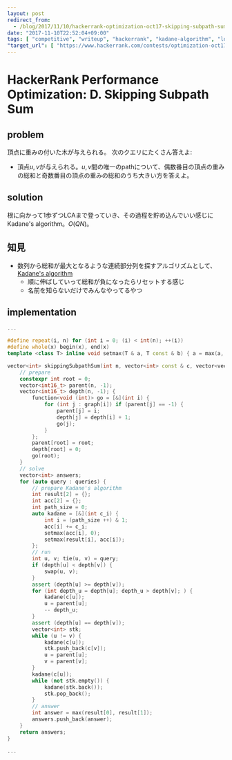 ```yaml
---
layout: post
redirect_from:
  - /blog/2017/11/10/hackerrank-optimization-oct17-skipping-subpath-sum/
date: "2017-11-10T22:52:04+09:00"
tags: [ "competitive", "writeup", "hackerrank", "kadane-algorithm", "lowest-common-ancestor" ]
"target_url": [ "https://www.hackerrank.com/contests/optimization-oct17/challenges/skipping-subpath-sum" ]
---
```


# HackerRank Performance Optimization: D. Skipping Subpath Sum

## problem

頂点に重みの付いた木が与えられる。
次のクエリにたくさん答えよ:

-   頂点$u, v$が与えられる。$u, v$間の唯一のpathについて、偶数番目の頂点の重みの総和と奇数番目の頂点の重みの総和のうち大きい方を答えよ。

## solution

根に向かって$1$歩ずつLCAまで登っていき、その過程を貯め込んでいい感じにKadane's algorithm。$O(QN)$。

## 知見

-   数列から総和が最大となるような連続部分列を探すアルゴリズムとして、[Kadane's algorithm](https://en.wikipedia.org/wiki/Maximum_subarray_problem)
    -   順に伸ばしていって総和が負になったらリセットする感じ
    -   名前を知らないだけでみんなやってるやつ

## implementation

``` c++
...

#define repeat(i, n) for (int i = 0; (i) < int(n); ++(i))
#define whole(x) begin(x), end(x)
template <class T> inline void setmax(T & a, T const & b) { a = max(a, b); }

vector<int> skippingSubpathSum(int n, vector<int> const & c, vector<vector<int> > const & graph, vector<pair<int, int> > const & queries) {
    // prepare
    constexpr int root = 0;
    vector<int16_t> parent(n, -1);
    vector<int16_t> depth(n, -1); {
        function<void (int)> go = [&](int i) {
            for (int j : graph[i]) if (parent[j] == -1) {
                parent[j] = i;
                depth[j] = depth[i] + 1;
                go(j);
            }
        };
        parent[root] = root;
        depth[root] = 0;
        go(root);
    }
    // solve
    vector<int> answers;
    for (auto query : queries) {
        // prepare Kadane's algorithm
        int result[2] = {};
        int acc[2] = {};
        int path_size = 0;
        auto kadane = [&](int c_i) {
            int i = (path_size ++) & 1;
            acc[i] += c_i;
            setmax(acc[i], 0);
            setmax(result[i], acc[i]);
        };
        // run
        int u, v; tie(u, v) = query;
        if (depth[u] < depth[v]) {
            swap(u, v);
        }
        assert (depth[u] >= depth[v]);
        for (int depth_u = depth[u]; depth_u > depth[v]; ) {
            kadane(c[u]);
            u = parent[u];
            -- depth_u;
        }
        assert (depth[u] == depth[v]);
        vector<int> stk;
        while (u != v) {
            kadane(c[u]);
            stk.push_back(c[v]);
            u = parent[u];
            v = parent[v];
        }
        kadane(c[u]);
        while (not stk.empty()) {
            kadane(stk.back());
            stk.pop_back();
        }
        // answer
        int answer = max(result[0], result[1]);
        answers.push_back(answer);
    }
    return answers;
}

...
```
